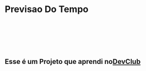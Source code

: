 <h1> Previsao Do Tempo <h1/> 
<br> 
<br> 
<h2> Esse é um Projeto que aprendi no<a href="https://rodolfomori.com.br/devclub">DevClub<a/><h2/>
<br>
